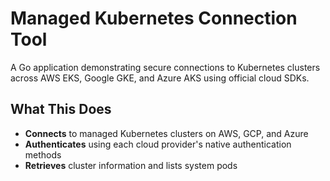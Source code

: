 # Managed Kubernetes Connection Tool

A Go application demonstrating secure connections to Kubernetes clusters across AWS EKS, Google GKE, and Azure AKS using official cloud SDKs.

## What This Does

- **Connects** to managed Kubernetes clusters on AWS, GCP, and Azure
- **Authenticates** using each cloud provider's native authentication methods
- **Retrieves** cluster information and lists system pods
